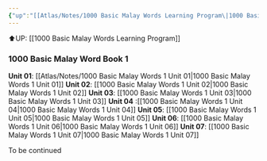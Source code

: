 ```yaml
---
{"up":"[[Atlas/Notes/1000 Basic Malay Words Learning Program\|1000 Basic Malay Words Learning Program]]","dg-publish":true,"permalink":"/atlas/notes/1000-basic-malay-words-1/","dgPassFrontmatter":true}
---
```


⬆️UP: [[1000 Basic Malay Words Learning Program]]

### 1000 Basic Malay Word Book 1
**Unit 01**: [[Atlas/Notes/1000 Basic Malay Words 1 Unit 01\|1000 Basic Malay Words 1 Unit 01]]
**Unit 02**: [[1000 Basic Malay Words 1 Unit 02\|1000 Basic Malay Words 1 Unit 02]]
**Unit 03**: [[1000 Basic Malay Words 1 Unit 03\|1000 Basic Malay Words 1 Unit 03]]
**Unit 04** :[[1000 Basic Malay Words 1 Unit 04\|1000 Basic Malay Words 1 Unit 04]]
**Unit 05**: [[1000 Basic Malay Words 1 Unit 05\|1000 Basic Malay Words 1 Unit 05]]
**Unit 06**: [[1000 Basic Malay Words 1 Unit 06\|1000 Basic Malay Words 1 Unit 06]]
**Unit 07**: [[1000 Basic Malay Words 1 Unit 07\|1000 Basic Malay Words 1 Unit 07]]

To be continued